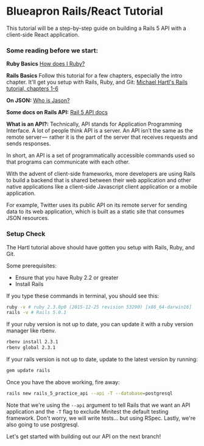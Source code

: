 # Blueapron Rails/React Tutorial

This tutorial will be a step-by-step guide on building a Rails 5 API with
a client-side React application.

### Some reading before we start:

**Ruby Basics**
[How does I Ruby?](http://tutorials.jumpstartlab.com/projects/ruby_in_100_minutes.html)

**Rails Basics**
Follow this tutorial for a few chapters, especially the intro chapter. It'll get you
setup with Rails, Ruby, and Git:
[Michael Hartl's Rails tutorial, chapters 1-6](https://www.railstutorial.org/book/beginning)

**On JSON:**
[Who is Jason?](https://www.copterlabs.com/json-what-it-is-how-it-works-how-to-use-it/)

**Some docs on Rails API:**
[Rail 5 API docs](http://edgeguides.rubyonrails.org/api_app.html)

**What is an API?:**
Technically, API stands for Application Programming Interface.
A lot of people think API is a server. An API isn’t the same as the remote server — 
rather it is the part of the server that receives requests and sends responses.

In short, an  API is a set of programmatically accessible commands used so that
programs can communicate with each other.

With the advent of client-side frameworks, more developers are using Rails to build
a backend that is shared between their web application and other native applications
like a client-side Javascript client application or a mobile application.

For example, Twitter uses its public API on its remote server for sending data to its
web application, which is built as a static site that consumes JSON resources.

### Setup Check

The Hartl tutorial above should have gotten you setup with Rails, Ruby, and Git.

Some prerequisites:
- Ensure that you have Ruby 2.2 or greater
- Install Rails

If you type these commands in terminal, you should see this:
```bash
ruby -v # ruby 2.3.0p0 (2015-12-25 revision 53290) [x86_64-darwin16]
rails -v # Rails 5.0.1
```

If your ruby version is not up to date, you can update it with a ruby version manager like rbenv.

```bash
rbenv install 2.3.1
rbenv global 2.3.1
```

If your rails version is not up to date, update to the latest version by running:

```bash
gem update rails
```

Once you have the above working, fire away:

```bash
rails new rails_5_practice_api --api -T --database=postgresql
```

Note that we're using the `--api` argument to tell Rails that we want an API application
and the `-T` flag to exclude Minitest the default testing framework. Don't worry,
we will write tests... but using RSpec. Lastly, we're also going to use postgresql.

Let's get started with building out our API on the next branch!
